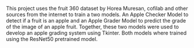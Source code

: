 This project uses the fruit 360 dataset by Horea Muresan, cofilab and other sources from the internet to train a two models. An Apple Checker Model to detect if a fruit is an apple and an Apple Grader Model to predict the grade of the image of an apple fruit. Together, these two models were used to develop an apple grading system using Tkinter. Both models where trained using the ResNet50 pretrained model.

